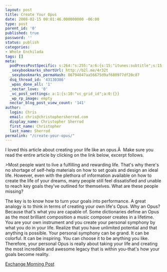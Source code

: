 ```yaml
---
layout: post
title: Create Your Opus
date: 2008-02-15 00:01:46.000000000 -06:00
type: post
parent_id: '0'
published: true
password: ''
status: publish
categories:
- Whole Enchilada
tags: []
meta:
  podPressPostSpecific: s:264:"s:255:"a:6:{s:15:"itunes:subtitle";s:15:"##PostExcerpt##";s:14:"itunes:summary";s:15:"##PostExcerpt##";s:15:"itunes:keywords";s:17:"##WordPressCats##";s:13:"itunes:author";s:10:"##Global##";s:15:"itunes:explicit";s:7:"Default";s:12:"itunes:block";s:7:"Default";}";";
  _sexybookmarks_shortUrl: http://b2l.me/4r32t
  _sexybookmarks_permaHash: 86794047aa56675d9af680977df20c87
  dsq_thread_id: '43130386'
  _wpas_done_all: '1'
  _nectar_love: '0'
  _vc_post_settings: a:1:{s:10:"vc_grid_id";a:0:{}}
  _wp_rp_image: empty
  nectar_blog_post_view_count: '141'
author:
  login: Chris
  email: chris@christophersherrod.com
  display_name: Christopher Sherrod
  first_name: Christopher
  last_name: Sherrod
permalink: "/create-your-opus/"
---
```

<p>I loved this article about creating your life like an opus.Â  Make sure you read the entire article by clicking on the link below, excerpt follows.</p>
>Most people want to live a fulfilling and rewarding life. That's why there's no shortage of self-help materials on how to set goals and design an ideal life. However, even with the plethora of information available on how to create the life of your dreams, many people still feel dissatisfied and unable to reach key goals they've outlined for themselves. What are these people missing?</p>
<p>The key is to know how to turn your goals into performance. A great analogy is to think in terms of creating your own life's Opus. Why an Opus? Because that's what you are capable of. Some dictionaries define an Opus as the most brilliant composition a music composer creates in a lifetime. You are your own instrument and you create your personal symphony by what you do in your life. Realize that you have unlimited potential and that anything is possible. Your personal symphony can be grand. It can be colorful. It can be inspiring. You can choose it to be anything you like. Therefore, your personal Opus is really about taking your life and creating the most incredible and awesome legacy that is within you-that's how your goals become reality.</p></blockquote>
<p><a href="http://www.exchangemagazine.com/morningpost/2008/week7/Thursday/0114019.html" rel="nofollow">Exchange Morning Post</a></p>
